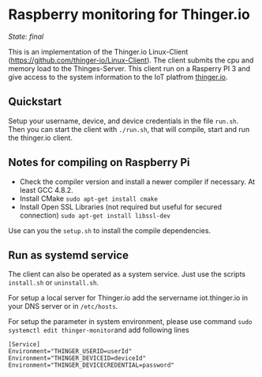 # Raspberry monitoring for Thinger.io

_State: final_

This is an implementation of the Thinger.io Linux-Client (https://github.com/thinger-io/Linux-Client). The client submits the cpu and memory load to the Thinges-Server. This client run on a Rasperry PI 3 and give access to the system information to the IoT platfrom [thinger.io][1].

## Quickstart
 
Setup your username, device, and device credentials in the file `run.sh`. Then you can start the client with `./run.sh`, that will compile, start and run the thinger.io client.
  
## Notes for compiling on Raspberry Pi

- Check the compiler version and install a newer compiler if necessary. At least GCC 4.8.2.
- Install CMake `sudo apt-get install cmake`
- Install Open SSL Libraries (not required but useful for secured connection) `sudo apt-get install libssl-dev`

Use can you the `setup.sh` to install the compile dependencies.

## Run as systemd service

The client can also be operated as a system service. Just use the scripts `install.sh` or `uninstall.sh`.

For setup a local server for Thinger.io add the servername iot.thinger.io in your DNS server or in `/etc/hosts`.

For setup the parameter in system environment, please use command `sudo systemctl edit thinger-monitor`and add following lines

	[Service]
	Environment="THINGER_USERID=userId"
	Environment="THINGER_DEVICEID=deviceId"
	Environment="THINGER_DEVICECREDENTIAL=password"

[1]:	http://thinger.io "thinger.io IoT Cloud Platform"